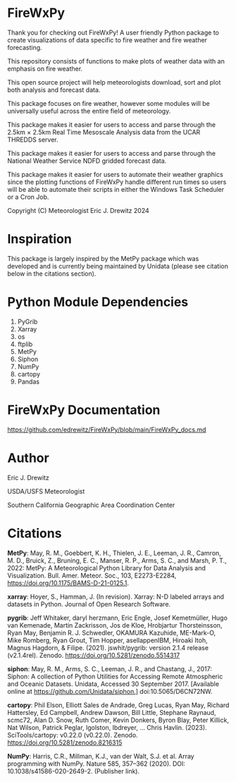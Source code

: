 # FireWxPy

Thank you for checking out FireWxPy! A user friendly Python package to create visualizations of data specific to fire weather and fire weather forecasting. 

This repository consists of functions to make plots of weather data with an emphasis on fire weather. 

This open source project will help meteorologists download, sort and plot both analysis and forecast data. 

This package focuses on fire weather, however some modules will be universally useful across the entire field of meteorology. 

This package makes it easier for users to access and parse through the 2.5km × 2.5km Real Time Mesoscale Analysis data from the UCAR THREDDS server.

This package makes it easier for users to access and parse through the National Weather Service NDFD gridded forecast data.

This package makes it easier for users to automate their weather graphics since the plotting functions of FireWxPy handle different run times so users will be able to automate their scripts in either the Windows Task Scheduler or a Cron Job.

Copyright (C) Meteorologist Eric J. Drewitz 2024

# Inspiration
This package is largely inspired by the MetPy package which was developed and is currently being maintained by Unidata (please see citation below in the citations section).

# Python Module Dependencies
1. PyGrib
2. Xarray
3. os
4. ftplib
5. MetPy
6. Siphon
7. NumPy
8. cartopy
9. Pandas

# FireWxPy Documentation 
https://github.com/edrewitz/FireWxPy/blob/main/FireWxPy_docs.md

# Author
Eric J. Drewitz

USDA/USFS Meteorologist

Southern California Geographic Area Coordination Center

# Citations

**MetPy**: May, R. M., Goebbert, K. H., Thielen, J. E., Leeman, J. R., Camron, M. D., Bruick, Z.,
    Bruning, E. C., Manser, R. P., Arms, S. C., and Marsh, P. T., 2022: MetPy: A
    Meteorological Python Library for Data Analysis and Visualization. Bull. Amer. Meteor.
    Soc., 103, E2273-E2284, https://doi.org/10.1175/BAMS-D-21-0125.1.

**xarray**: Hoyer, S., Hamman, J. (In revision). Xarray: N-D labeled arrays and datasets in Python. Journal of Open Research Software.

**pygrib**: Jeff Whitaker, daryl herzmann, Eric Engle, Josef Kemetmüller, Hugo van Kemenade, Martin Zackrisson, Jos de Kloe, Hrobjartur Thorsteinsson, Ryan May, Benjamin R. J. Schwedler, OKAMURA Kazuhide, ME-Mark-O, Mike Romberg, Ryan Grout, Tim Hopper, asellappenIBM, Hiroaki Itoh, Magnus Hagdorn, & Filipe. (2021). jswhit/pygrib: version 2.1.4 release (v2.1.4rel). Zenodo. https://doi.org/10.5281/zenodo.5514317

**siphon**: May, R. M., Arms, S. C., Leeman, J. R., and Chastang, J., 2017:
    Siphon: A collection of Python Utilities for Accessing Remote Atmospheric
    and Oceanic Datasets. Unidata, Accessed 30 September 2017.
    [Available online at https://github.com/Unidata/siphon.]
    doi:10.5065/D6CN72NW.

**cartopy**: Phil Elson, Elliott Sales de Andrade, Greg Lucas, Ryan May, Richard Hattersley, Ed Campbell, Andrew Dawson, Bill Little, Stephane Raynaud, scmc72, Alan D. Snow, Ruth Comer, Kevin Donkers, Byron Blay, Peter Killick, Nat Wilson, Patrick Peglar, lgolston, lbdreyer, … Chris Havlin. (2023). SciTools/cartopy: v0.22.0 (v0.22.0). Zenodo. https://doi.org/10.5281/zenodo.8216315

**NumPy**: Harris, C.R., Millman, K.J., van der Walt, S.J. et al. Array programming with NumPy. Nature 585, 357–362 (2020). DOI: 10.1038/s41586-020-2649-2. (Publisher link).




